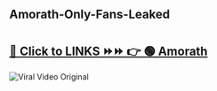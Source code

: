 
 ## Amorath-Only-Fans-Leaked

# <h2><a href="https://clipsfans.com/Amorath&ref=git">🔗 Click to LINKS ⏩⏩ 👉 🟢 Amorath </a></h2>

<a href="https://clipsfans.com/Amorath&ref=git" rel="nofollow" data-target="animated-image.originalLink"><img src="https://i.ibb.co.com/xMMVF88/686577567.gif" alt="Viral Video Original" style="max-width: 100%; display: inline-block;" data-target="animated-image.originalImage"></a>
